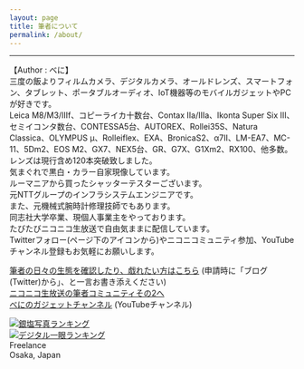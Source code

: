 ```yaml
---
layout: page
title: 筆者について
permalink: /about/
---
```

---
【Author : べに】  
三度の飯よりフィルムカメラ、デジタルカメラ、オールドレンズ、スマートフォン、タブレット、ポータブルオーディオ、IoT機器等のモバイルガジェットやPCが好きです。  
Leica M8/M3/IIIf、コピーライカ十数台、Contax IIa/IIIa、Ikonta Super Six III、セミイコンタ数台、CONTESSA5台、AUTOREX、Rollei35S、Natura Classica、OLYMPUS μ、Rolleiflex、EXA、BronicaS2、α7II、LM-EA7、MC-11、5Dm2、EOS M2、GX7、NEX5台、GR、G7X、G1Xm2、RX100、他多数。  
レンズは現行含め120本突破致しました。  
気まぐれで黒白・カラー自家現像しています。  
ルーマニアから買ったシャッターテスターございます。  
元NTTグループのインフラシステムエンジニアです。  
また、元機械式腕時計修理技師でもあります。  
同志社大学卒業、現個人事業主をやっております。  
たびたびニコニコ生放送で自由気ままに配信しています。  
Twitterフォロー(ページ下のアイコンから)やニコニコミュニティ参加、YouTubeチャンネル登録もお気軽にお願いします。    
  
[筆者の日々の生態を確認したり、戯れたい方はこちら](https://com.nicovideo.jp/community/co1279918) (申請時に「ブログ(Twitter)から」、と一言お書き添えください)  
[ニコニコ生放送の筆者コミュニティその2へ](http://com.nicovideo.jp/community/co1136215/)  
[べにのガジェットチャンネル](https://www.youtube.com/channel/UCNB0qhd4sjygz6JY-g4uBHg) (YouTubeチャンネル)  

[<img src="https://blog.with2.net/img/banner/c/banner_1/br_c_1919_1.gif" title="銀塩写真ランキング">](////blog.with2.net/link/?1941652:1919)  
[<img src="https://blog.with2.net/img/banner/c/banner_1/br_c_1918_1.gif" title="デジタル一眼ランキング">](//blog.with2.net/link/?1941652:1918)  
Freelance  
Osaka, Japan
